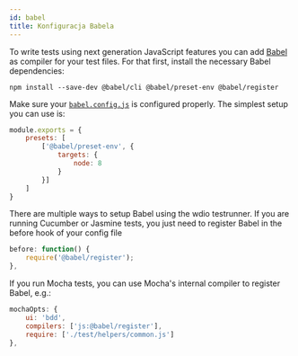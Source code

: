 ```yaml
---
id: babel
title: Konfiguracja Babela
---
```


To write tests using next generation JavaScript features you can add [Babel](https://babeljs.io/) as compiler for your test files. For that first, install the necessary Babel dependencies:

    npm install --save-dev @babel/cli @babel/preset-env @babel/register
    

Make sure your [`babel.config.js`](https://babeljs.io/docs/en/config-files) is configured properly. The simplest setup you can use is:

```js
module.exports = {
    presets: [
        ['@babel/preset-env', {
            targets: {
                node: 8
            }
        }]
    ]
}
```

There are multiple ways to setup Babel using the wdio testrunner. If you are running Cucumber or Jasmine tests, you just need to register Babel in the before hook of your config file

```js
before: function() {
    require('@babel/register');
},
```

If you run Mocha tests, you can use Mocha's internal compiler to register Babel, e.g.:

```js
mochaOpts: {
    ui: 'bdd',
    compilers: ['js:@babel/register'],
    require: ['./test/helpers/common.js']
},
```